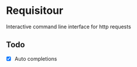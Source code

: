 # Requisitour

Interactive command line interface for http requests

## Todo
- [X] Auto completions

